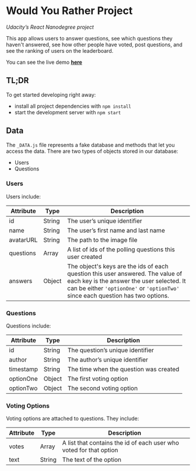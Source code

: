 # Would You Rather Project

*Udacity’s React Nanodegree project* <br/>

This app allows users to answer questions, see which questions they haven't answered, see how other people have voted, post questions, and see the ranking of users on the leaderboard.

You can see the live demo **[here](https://attilakasza.com/react-wouldyourather/)**


## TL;DR

To get started developing right away:

* install all project dependencies with `npm install`
* start the development server with `npm start`

## Data

The `_DATA.js` file represents a fake database and methods that let you access the data. 
There are two types of objects stored in our database:

* Users
* Questions

### Users

Users include:

| Attribute    | Type             | Description           |
|-----------------|------------------|-------------------         |
| id                 | String           | The user’s unique identifier |
| name          | String           | The user’s first name  and last name     |
| avatarURL  | String           | The path to the image file |
| questions | Array | A list of ids of the polling questions this user created|
| answers      | Object         |  The object's keys are the ids of each question this user answered. The value of each key is the answer the user selected. It can be either `'optionOne'` or `'optionTwo'` since each question has two options.

### Questions

Questions include:

| Attribute | Type | Description |
|-----------------|------------------|-------------------|
| id                  | String | The question’s unique identifier |
| author        | String | The author’s unique identifier |
| timestamp | String | The time when the question was created|
| optionOne | Object | The first voting option|
| optionTwo | Object | The second voting option|

### Voting Options

Voting options are attached to questions. They include:

| Attribute | Type | Description |
|-----------------|------------------|-------------------|
| votes             | Array | A list that contains the id of each user who voted for that option|
| text                | String | The text of the option |
